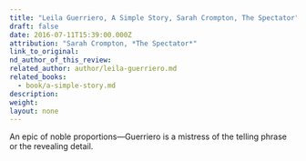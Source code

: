 ```yaml
---
title: "Leila Guerriero, A Simple Story, Sarah Crompton, The Spectator"
draft: false
date: 2016-07-11T15:39:00.000Z
attribution: "Sarah Crompton, *The Spectator*"
link_to_original:
nd_author_of_this_review:
related_author: author/leila-guerriero.md
related_books:
  - book/a-simple-story.md
description:
weight:
layout: none
---
```

An epic of noble proportions—Guerriero is a mistress of the telling phrase or the revealing detail.

